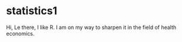 # statistics1
Hi,
Le there, I like R.
I am on my way to sharpen it in the field of health economics.
